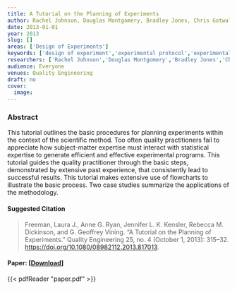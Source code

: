 ```yaml
---
title: A Tutorial on the Planning of Experiments
author: Rachel Johnson, Douglas Montgomery, Bradley Jones, Chris Gotwalt
date: 2013-01-01
year: 2013
slug: []
areas: ['Design of Experiments']
keywords: ['design of experiment','experimental protocol','experimental strategy','scientific method','sequential experimentation']
researchers: ['Rachel Johnson','Douglas Montgomery','Bradley Jones','Chris Gotwalt']
audience: Everyone
venues: Quality Engineering
draft: no
cover:
  image: 
---
```




### Abstract
This tutorial outlines the basic procedures for planning experiments within the context of the scientific method. Too often quality practitioners fail to appreciate how subject-matter expertise must interact with statistical expertise to generate efficient and effective experimental programs. This tutorial guides the quality practitioner through the basic steps, demonstrated by extensive past experience, that consistently lead to successful results. This tutorial makes extensive use of flowcharts to illustrate the basic process. Two case studies summarize the applications of the methodology.

#### Suggested Citation
> Freeman, Laura J., Anne G. Ryan, Jennifer L. K. Kensler, Rebecca M. Dickinson, and G. Geoffrey Vining. “A Tutorial on the Planning of Experiments.” Quality Engineering 25, no. 4 (October 1, 2013): 315–32. https://doi.org/10.1080/08982112.2013.817013.



#### Paper: [[Download](paper.pdf)]
{{< pdfReader "paper.pdf" >}}


